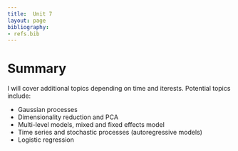 ```yaml
---
title:  Unit 7
layout: page
bibliography:
- refs.bib
---
```


# Summary

I will cover additional topics depending on time and iterests. Potential topics include: 
- Gaussian processes
- Dimensionality reduction and PCA
- Multi-level models, mixed and fixed effects model 
- Time series and stochastic processes (autoregressive models)
- Logistic regression
